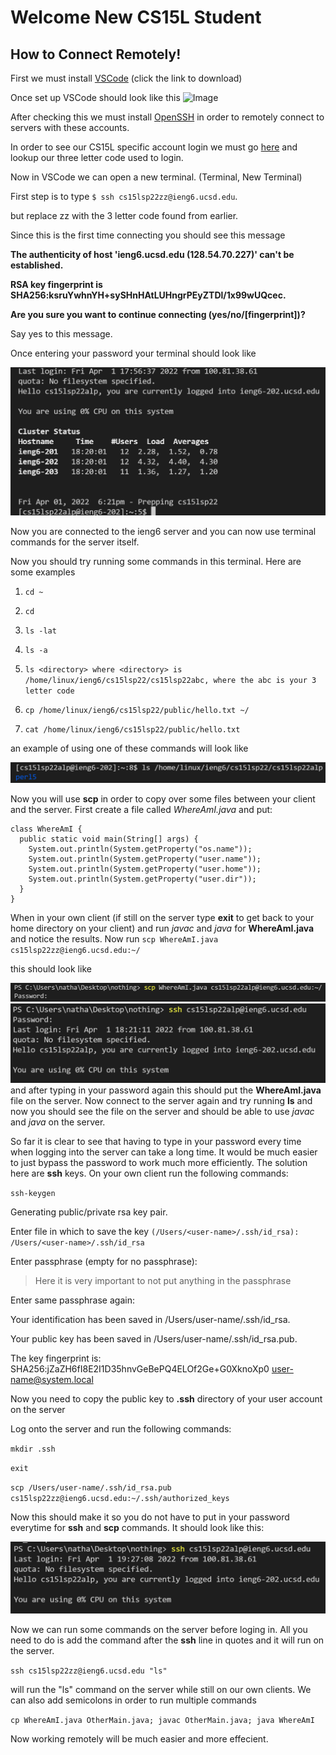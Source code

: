 
# Welcome New CS15L Student
## How to Connect Remotely!

First we must install [VSCode](https://code.visualstudio.com/download) (click the link to download)

Once set up VSCode should look like this ![Image](https://www.infragistics.com/products/indigo-design/help/images/vs-code-extension-drop-down.png)

After checking this we must install [OpenSSH](https://www.infragistics.com/products/indigo-design/help/images/vs-code-extension-drop-down.png) in order to remotely connect to servers with these accounts.

In order to see our CS15L specific account login we must go [here](https://sdacs.ucsd.edu/~icc/index.php) and lookup our three letter code used to login.

Now in VSCode we can open a new terminal. (Terminal, New Terminal)

First step is to type ```$ ssh cs15lsp22zz@ieng6.ucsd.edu```.

but replace zz with the 3 letter code found from earlier. 

Since this is the first time connecting you should see this message 

**The authenticity of host 'ieng6.ucsd.edu (128.54.70.227)' can't be established.**

**RSA key fingerprint is SHA256:ksruYwhnYH+sySHnHAtLUHngrPEyZTDl/1x99wUQcec.**

**Are you sure you want to continue connecting (yes/no/[fingerprint])?**

Say yes to this message.

Once entering your password your terminal should look like 

![Image](Login.PNG)

Now you are connected to the ieng6 server and you can now use terminal commands for the server itself.

Now you should try running some commands in this terminal.  Here are some examples

1. ```cd ~```

2. ```cd```

3. ```ls -lat```

4. ```ls -a```

5. `ls <directory> where <directory> is /home/linux/ieng6/cs15lsp22/cs15lsp22abc, where the abc is your 3 letter code`

6. `cp /home/linux/ieng6/cs15lsp22/public/hello.txt ~/`

7. `cat /home/linux/ieng6/cs15lsp22/public/hello.txt`

an example of using one of these commands will look like 

![Image](lsLab1.PNG)

Now you will use **scp** in order to copy over some files between your client and the server.  First create a file called *WhereAmI.java* and put:

```
class WhereAmI {
  public static void main(String[] args) {
    System.out.println(System.getProperty("os.name"));
    System.out.println(System.getProperty("user.name"));
    System.out.println(System.getProperty("user.home"));
    System.out.println(System.getProperty("user.dir"));
  }
}
```

When in your own client (if still on the server type **exit** to get back to your home directory on your client) and run *javac* and *java* for **WhereAmI.java** and notice the results.  Now run 
`scp WhereAmI.java cs15lsp22zz@ieng6.ucsd.edu:~/`

this should look like 

![Image](scpLab1.PNG)
![Image](SShlab1.PNG)
and after typing in your password again this should put the **WhereAmI.java** file on the server.  Now connect to the server again and try running **ls** and now you should see the file on the server and should be able to use *javac* and *java* on the server.

So far it is clear to see that having to type in your password every time when logging into the server can take a long time.  It would be much easier to just bypass the password to work much more efficiently.  The solution here are **ssh** keys.  On your own client run the following commands:

`ssh-keygen`

Generating public/private rsa key pair.

Enter file in which to save the key `(/Users/<user-name>/.ssh/id_rsa): /Users/<user-name>/.ssh/id_rsa`

Enter passphrase (empty for no passphrase): 

> Here it is very important to not put anything in the passphrase

Enter same passphrase again: 

Your identification has been saved in /Users/user-name/.ssh/id_rsa.

Your public key has been saved in /Users/user-name/.ssh/id_rsa.pub.

The key fingerprint is:
SHA256:jZaZH6fI8E2I1D35hnvGeBePQ4ELOf2Ge+G0XknoXp0 user-name@system.local

Now you need to copy the public key to **.ssh** directory of your user account on the server

Log onto the server and run the following commands:

`mkdir .ssh`

`exit`

`scp /Users/user-name/.ssh/id_rsa.pub cs15lsp22zz@ieng6.ucsd.edu:~/.ssh/authorized_keys`

Now this should make it so you do not have to put in your password everytime for **ssh** and **scp** commands.  It should look like this:

![Image](Loginnopass.PNG)

Now we can run some commands on the server before loging in.  All you need to do is add the command after the **ssh** line in quotes and it will run on the server.

`ssh cs15lsp22zz@ieng6.ucsd.edu "ls"` 

will run the "ls" command on the server while still on our own clients.  We can also add semicolons in order to run multiple commands

`cp WhereAmI.java OtherMain.java; javac OtherMain.java; java WhereAmI`

Now working remotely will be much easier and more effecient.